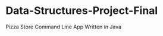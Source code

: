 Data-Structures-Project-Final
=============================

Pizza Store Command Line App Written in Java
